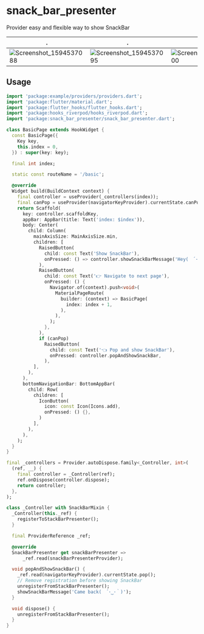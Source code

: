 # snack_bar_presenter

Provider easy and flexible way to show SnackBar


. | . | .
--- | --- | ---
![Screenshot_1594537088](https://user-images.githubusercontent.com/1255062/87240896-8a057100-c458-11ea-9343-9855868f723b.png) | ![Screenshot_1594537095](https://user-images.githubusercontent.com/1255062/87240897-8c67cb00-c458-11ea-958a-cbe70134903c.png) | ![Screenshot_1594537100](https://user-images.githubusercontent.com/1255062/87240899-8eca2500-c458-11ea-9efa-c23e4e386ec3.png)

## Usage

```dart
import 'package:example/providers/providers.dart';
import 'package:flutter/material.dart';
import 'package:flutter_hooks/flutter_hooks.dart';
import 'package:hooks_riverpod/hooks_riverpod.dart';
import 'package:snack_bar_presenter/snack_bar_presenter.dart';

class BasicPage extends HookWidget {
  const BasicPage({
    Key key,
    this.index = 0,
  }) : super(key: key);

  final int index;

  static const routeName = '/basic';

  @override
  Widget build(BuildContext context) {
    final controller = useProvider(_controllers(index));
    final canPop = useProvider(navigatorKeyProvider).currentState.canPop();
    return Scaffold(
      key: controller.scaffoldKey,
      appBar: AppBar(title: Text('index: $index')),
      body: Center(
        child: Column(
          mainAxisSize: MainAxisSize.min,
          children: [
            RaisedButton(
              child: const Text('Show SnackBar'),
              onPressed: () => controller.showSnackBarMessage('Hey(　´･‿･｀)'),
            ),
            RaisedButton(
              child: const Text('👉 Navigate to next page'),
              onPressed: () {
                Navigator.of(context).push<void>(
                  MaterialPageRoute(
                    builder: (context) => BasicPage(
                      index: index + 1,
                    ),
                  ),
                );
              },
            ),
            if (canPop)
              RaisedButton(
                child: const Text('👈 Pop and show SnackBar'),
                onPressed: controller.popAndShowSnackBar,
              ),
          ],
        ),
      ),
      bottomNavigationBar: BottomAppBar(
        child: Row(
          children: [
            IconButton(
              icon: const Icon(Icons.add),
              onPressed: () {},
            )
          ],
        ),
      ),
    );
  }
}

final _controllers = Provider.autoDispose.family<_Controller, int>(
  (ref, __) {
    final controller = _Controller(ref);
    ref.onDispose(controller.dispose);
    return controller;
  },
);

class _Controller with SnackBarMixin {
  _Controller(this._ref) {
    registerToStackBarPresenter();
  }

  final ProviderReference _ref;

  @override
  SnackBarPresenter get snackBarPresenter =>
      _ref.read(snackBarPresenterProvider);

  void popAndShowSnackBar() {
    _ref.read(navigatorKeyProvider).currentState.pop();
    // Remove registration before showing SnackBar
    unregisterFromStackBarPresenter();
    showSnackBarMessage('Came back(　´･‿･｀)');
  }

  void dispose() {
    unregisterFromStackBarPresenter();
  }
}
```